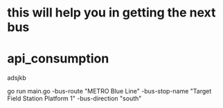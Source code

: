 
# this will help you in getting the next bus 
# api_consumption
adsjkb

go run main.go -bus-route "METRO Blue Line" -bus-stop-name "Target Field Station Platform 1" -bus-direction "south"

